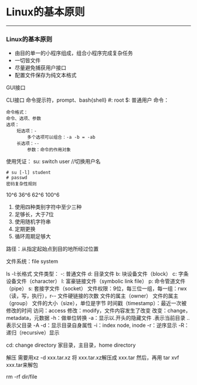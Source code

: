 # Linux的基本原则

----

### Linux的基本原则

* 由目的单一的小程序组成，组合小程序完成复杂任务
* 一切皆文件
* 尽量避免捕获用户接口
* 配置文件保存为纯文本格式

GUI接口

CLI接口
	命令提示符，prompt、bash{shell}
	#: root
	$: 普通用户
	命令：
	
	命令格式：
	命令、选项、参数
	选项：
		短选项：-
			多个选项可以组合：-a -b = -ab
		长选项：--
			参数：命令的作用对象
			
使用凭证：
su: switch user //切换用户名

	# su [-l] student
	# passwd
	密码复杂性规则
10^6
36^6
62^6
100^6

1. 使用四种类别字符中至少三种
2. 足够长，大于7位
3. 使用随机字符串
4. 定期更换
5. 循环周期足够大

路径：从指定起始点到目的地所经过位置

文件系统：file system


ls
	-l:长格式
		文件类型：
			-: 普通文件
			d: 目录文件
			b: 块设备文件（block）
			c: 字条设备文件（character）
			l: 富豪链接文件（symbolic link file）
			p: 命令管道文件（pipe）
			s: 套接字文件（socket）
文件权限：9位，每三位一组，每一组：rwx（读，写，执行），r--
文件硬链接的次数
文件的属主（owner）
文件的属主（group）
文件的大小（size），单位是字节
时间戳（timestamp）：最近一次被修改的时间
	访问：access
	修改：modify，文件内容发生了改变
	改变：change，metadata，元数据
-h：做单位转换
-a：显示以.开头的隐藏文件
	.表示当前目录
	..表示父目录
-A
-d：显示目录自身属性
-i：index node, inode
-r：逆序显示
-R：递归（recursive）显示

cd: change directory
家目录，主目录，home directory

解压
需要用xz -d xxx.tar.xz 将 xxx.tar.xz解压成 xxx.tar 然后，再用 tar xvf xxx.tar来解包

rm -rf dir/file